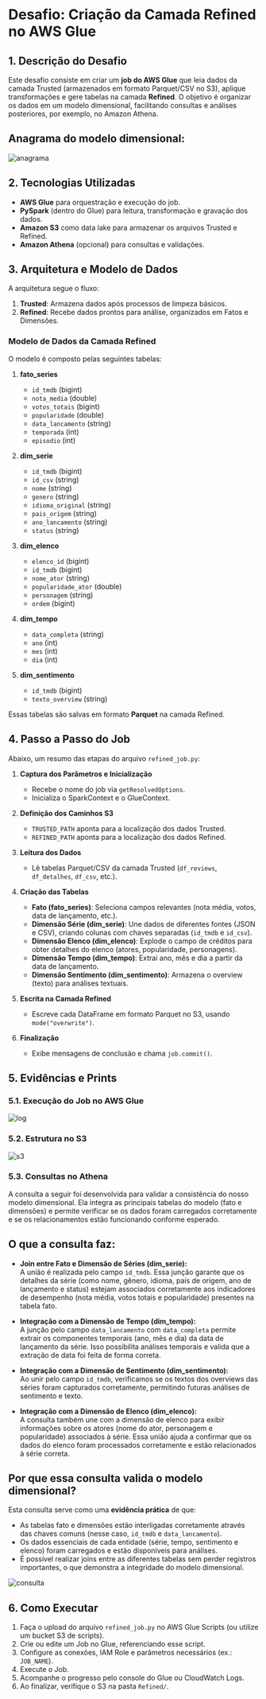 # Desafio: Criação da Camada Refined no AWS Glue

## 1. Descrição do Desafio
Este desafio consiste em criar um **job do AWS Glue** que leia dados da camada Trusted (armazenados em formato Parquet/CSV no S3), aplique transformações e gere tabelas na camada **Refined**. O objetivo é organizar os dados em um modelo dimensional, facilitando consultas e análises posteriores, por exemplo, no Amazon Athena.

## Anagrama do modelo dimensional:
![anagrama](../evidencias/anagrama.png)


## 2. Tecnologias Utilizadas
- **AWS Glue** para orquestração e execução do job.
- **PySpark** (dentro do Glue) para leitura, transformação e gravação dos dados.
- **Amazon S3** como data lake para armazenar os arquivos Trusted e Refined.
- **Amazon Athena** (opcional) para consultas e validações.

## 3. Arquitetura e Modelo de Dados
A arquitetura segue o fluxo:
1. **Trusted**: Armazena dados após processos de limpeza básicos.
2. **Refined**: Recebe dados prontos para análise, organizados em Fatos e Dimensões.

### Modelo de Dados da Camada Refined
O modelo é composto pelas seguintes tabelas:

1. **fato_series**  
   - `id_tmdb` (bigint)  
   - `nota_media` (double)  
   - `votos_totais` (bigint)  
   - `popularidade` (double)  
   - `data_lancamento` (string)  
   - `temporada` (int)  
   - `episodio` (int)

2. **dim_serie**  
   - `id_tmdb` (bigint)  
   - `id_csv` (string)  
   - `nome` (string)  
   - `genero` (string)  
   - `idioma_original` (string)  
   - `pais_origem` (string)  
   - `ano_lancamento` (string)  
   - `status` (string)

3. **dim_elenco**  
   - `elenco_id` (bigint)  
   - `id_tmdb` (bigint)  
   - `nome_ator` (string)  
   - `popularidade_ator` (double)  
   - `personagem` (string)  
   - `ordem` (bigint)

4. **dim_tempo**  
   - `data_completa` (string)  
   - `ano` (int)  
   - `mes` (int)  
   - `dia` (int)

5. **dim_sentimento**  
   - `id_tmdb` (bigint)  
   - `texto_overview` (string)

Essas tabelas são salvas em formato **Parquet** na camada Refined.

## 4. Passo a Passo do Job
Abaixo, um resumo das etapas do arquivo `refined_job.py`:

1. **Captura dos Parâmetros e Inicialização**  
   - Recebe o nome do job via `getResolvedOptions`.
   - Inicializa o SparkContext e o GlueContext.

2. **Definição dos Caminhos S3**  
   - `TRUSTED_PATH` aponta para a localização dos dados Trusted.  
   - `REFINED_PATH` aponta para a localização dos dados Refined.

3. **Leitura dos Dados**  
   - Lê tabelas Parquet/CSV da camada Trusted (`df_reviews`, `df_detalhes`, `df_csv`, etc.).

4. **Criação das Tabelas**  
   - **Fato (fato_series)**: Seleciona campos relevantes (nota média, votos, data de lançamento, etc.).  
   - **Dimensão Série (dim_serie)**: Une dados de diferentes fontes (JSON e CSV), criando colunas com chaves separadas (`id_tmdb` e `id_csv`).  
   - **Dimensão Elenco (dim_elenco)**: Explode o campo de créditos para obter detalhes do elenco (atores, popularidade, personagens).  
   - **Dimensão Tempo (dim_tempo)**: Extrai ano, mês e dia a partir da data de lançamento.  
   - **Dimensão Sentimento (dim_sentimento)**: Armazena o overview (texto) para análises textuais.

5. **Escrita na Camada Refined**  
   - Escreve cada DataFrame em formato Parquet no S3, usando `mode("overwrite")`.

6. **Finalização**  
   - Exibe mensagens de conclusão e chama `job.commit()`.

## 5. Evidências e Prints

### 5.1. Execução do Job no AWS Glue

![log](../evidencias/log.png)

### 5.2. Estrutura no S3

![s3](../evidencias/s3.png)

### 5.3. Consultas no Athena

A consulta a seguir foi desenvolvida para validar a consistência do nosso modelo dimensional. Ela integra as principais tabelas do modelo (fato e dimensões) e permite verificar se os dados foram carregados corretamente e se os relacionamentos estão funcionando conforme esperado.

## O que a consulta faz:

- **Join entre Fato e Dimensão de Séries (dim_serie):**  
  A união é realizada pelo campo `id_tmdb`. Essa junção garante que os detalhes da série (como nome, gênero, idioma, país de origem, ano de lançamento e status) estejam associados corretamente aos indicadores de desempenho (nota média, votos totais e popularidade) presentes na tabela fato.

- **Integração com a Dimensão de Tempo (dim_tempo):**  
  A junção pelo campo `data_lancamento` com `data_completa` permite extrair os componentes temporais (ano, mês e dia) da data de lançamento da série. Isso possibilita análises temporais e valida que a extração de data foi feita de forma correta.

- **Integração com a Dimensão de Sentimento (dim_sentimento):**  
  Ao unir pelo campo `id_tmdb`, verificamos se os textos dos overviews das séries foram capturados corretamente, permitindo futuras análises de sentimento e texto.

- **Integração com a Dimensão de Elenco (dim_elenco):**  
  A consulta também une com a dimensão de elenco para exibir informações sobre os atores (nome do ator, personagem e popularidade) associados à série. Essa união ajuda a confirmar que os dados do elenco foram processados corretamente e estão relacionados à série correta.

## Por que essa consulta valida o modelo dimensional?

Esta consulta serve como uma **evidência prática** de que:
- As tabelas fato e dimensões estão interligadas corretamente através das chaves comuns (nesse caso, `id_tmdb` e `data_lancamento`).
- Os dados essenciais de cada entidade (série, tempo, sentimento e elenco) foram carregados e estão disponíveis para análises.
- É possível realizar joins entre as diferentes tabelas sem perder registros importantes, o que demonstra a integridade do modelo dimensional.

![consulta](../evidencias/consulta.png)

## 6. Como Executar
1. Faça o upload do arquivo `refined_job.py` no AWS Glue Scripts (ou utilize um bucket S3 de scripts).  
2. Crie ou edite um Job no Glue, referenciando esse script.  
3. Configure as conexões, IAM Role e parâmetros necessários (ex.: `JOB_NAME`).  
4. Execute o Job.  
5. Acompanhe o progresso pelo console do Glue ou CloudWatch Logs.  
6. Ao finalizar, verifique o S3 na pasta `Refined/`.


